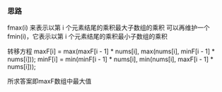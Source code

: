 ### 思路
fmax(i) 来表示以第 i 个元素结尾的乘积最大子数组的乘积
可以再维护一个 fmin(i)，它表示以第 i 个元素结尾的乘积最小子数组的乘积

转移方程
maxF[i] = max(maxF[i - 1] * nums[i], max(nums[i], minF[i - 1] * nums[i]));
minF[i] = min(minF[i - 1] * nums[i], min(nums[i], maxF[i - 1] * nums[i]));

所求答案即maxF数组中最大值

